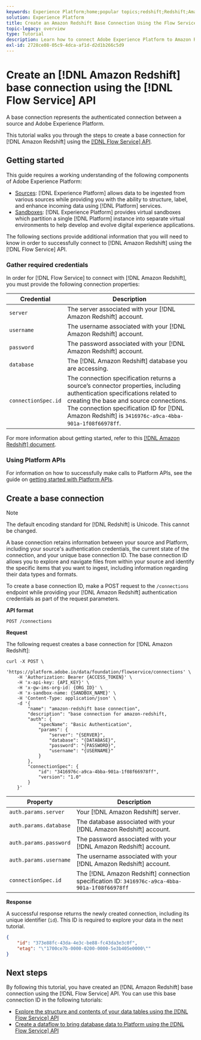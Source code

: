 ```yaml
---
keywords: Experience Platform;home;popular topics;redshift;Redshift;Amazon Redshift;amazon redshift
solution: Experience Platform
title: Create an Amazon Redshift Base Connection Using the Flow Service API
topic-legacy: overview
type: Tutorial
description: Learn how to connect Adobe Experience Platform to Amazon Redshift using the Flow Service API.
exl-id: 2728ce08-05c9-4dca-af1d-d2d1b266c5d9
---
```

# Create an [!DNL Amazon Redshift] base connection using the [!DNL Flow Service] API

A base connection represents the authenticated connection between a source and Adobe Experience Platform.

This tutorial walks you through the steps to create a base connection for [!DNL Amazon Redshift] using the [[!DNL Flow Service] API](https://www.adobe.io/experience-platform-apis/references/flow-service/).

## Getting started

This guide requires a working understanding of the following components of Adobe Experience Platform:

* [Sources](../../../../home.md): [!DNL Experience Platform] allows data to be ingested from various sources while providing you with the ability to structure, label, and enhance incoming data using [!DNL Platform] services.
* [Sandboxes](../../../../../sandboxes/home.md): [!DNL Experience Platform] provides virtual sandboxes which partition a single [!DNL Platform] instance into separate virtual environments to help develop and evolve digital experience applications.

The following sections provide additional information that you will need to know in order to successfully connect to [!DNL Amazon Redshift] using the [!DNL Flow Service] API.

### Gather required credentials

In order for [!DNL Flow Service] to connect with [!DNL Amazon Redshift], you must provide the following connection properties:

| **Credential** | **Description** |
| -------------- | --------------- |
| `server` | The server associated with your [!DNL Amazon Redshift] account. |
| `username` | The username associated with your [!DNL Amazon Redshift] account. |
| `password` | The password associated with your [!DNL Amazon Redshift] account. |
| `database` | The [!DNL Amazon Redshift] database you are accessing. |
| `connectionSpec.id` | The connection specification returns a source’s connector properties, including authentication specifications related to creating the base and source connections. The connection specification ID for [!DNL Amazon Redshift] is `3416976c-a9ca-4bba-901a-1f08f66978ff`. |

For more information about getting started, refer to this [[!DNL Amazon Redshift] document](https://docs.aws.amazon.com/redshift/latest/gsg/getting-started.html).

### Using Platform APIs

For information on how to successfully make calls to Platform APIs, see the guide on [getting started with Platform APIs](../../../../../landing/api-guide.md).

## Create a base connection

>[!NOTE]
>
>The default encoding standard for [!DNL Redshift] is Unicode. This cannot be changed.

A base connection retains information between your source and Platform, including your source's authentication credentials, the current state of the connection, and your unique base connection ID. The base connection ID allows you to explore and navigate files from within your source and identify the specific items that you want to ingest, including information regarding their data types and formats.

To create a base connection ID, make a POST request to the `/connections` endpoint while providing your [!DNL Amazon Redshift] authentication credentials as part of the request parameters.

**API format**

```https
POST /connections
```

**Request**

The following request creates a base connection for [!DNL Amazon Redshift]:

```shell
curl -X POST \
    'https://platform.adobe.io/data/foundation/flowservice/connections' \
    -H 'Authorization: Bearer {ACCESS_TOKEN}' \
    -H 'x-api-key: {API_KEY}' \
    -H 'x-gw-ims-org-id: {ORG_ID}' \
    -H 'x-sandbox-name: {SANDBOX_NAME}' \
    -H 'Content-Type: application/json' \
    -d '{
        "name": "amazon-redshift base connection",
        "description": "base connection for amazon-redshift,
        "auth": {
            "specName": "Basic Authentication",
            "params": {
                "server": "{SERVER}",
                "database": "{DATABASE}",
                "password": "{PASSWORD}",
                "username": "{USERNAME}"
            }
        },
        "connectionSpec": {
            "id": "3416976c-a9ca-4bba-901a-1f08f66978ff",
            "version": "1.0"
        }
    }'
```

| Property | Description |
| ------------- | --------------- |
| `auth.params.server` |  Your [!DNL Amazon Redshift] server. |
| `auth.params.database` | The database associated with your [!DNL Amazon Redshift] account. |
| `auth.params.password` | The password associated with your [!DNL Amazon Redshift] account. |
| `auth.params.username` | The username associated with your [!DNL Amazon Redshift] account. |
| `connectionSpec.id` | The [!DNL Amazon Redshift] connection specification ID: `3416976c-a9ca-4bba-901a-1f08f66978ff` |

**Response**

A successful response returns the newly created connection, including its unique identifier (`id`). This ID is required to explore your data in the next tutorial.

```json
{
    "id": "373e88fc-43da-4e3c-be88-fc43da3e3c0f",
    "etag": "\"1700ce7b-0000-0200-0000-5e3b405e0000\""
}
```

## Next steps

By following this tutorial, you have created an [!DNL Amazon Redshift] base connection using the [!DNL Flow Service] API. You can use this base connection ID in the following tutorials:

* [Explore the structure and contents of your data tables using the [!DNL Flow Service] API](../../explore/tabular.md)
* [Create a dataflow to bring database data to Platform using the [!DNL Flow Service] API](../../collect/database-nosql.md)
